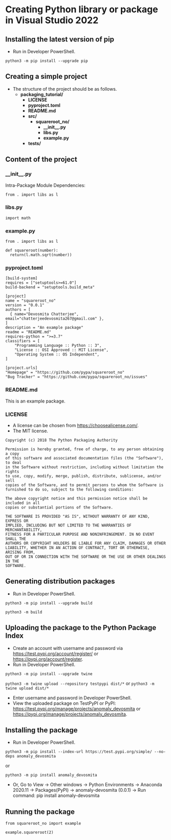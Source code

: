 # Creating Python library or package in Visual Studio 2022

## Installing the latest version of pip
- Run in Developer PowerShell.

```python3 -m pip install --upgrade pip```

## Creating a simple project
- The structure of the project should be as follows.
  - **packaging_tutorial/**
    - **LICENSE**
    - **pyproject.toml**
    - **README.md**
    - **src/**
      - **squareroot_no/**
        - **\_\_init\_\_.py**
        - **libs.py**
        - **example.py**
    - **tests/**

## Content of the project

### \_\_init\_\_.py
Intra-Package Module Dependencies:
```
from . import libs as l
```

### libs.py
```
import math
```

### example.py
```
from . import libs as l

def squareroot(number):
  return(l.math.sqrt(number))
```
    
### pyproject.toml  
```
[build-system]
requires = ["setuptools>=61.0"]
build-backend = "setuptools.build_meta"

[project]
name = "squareroot_no"
version = "0.0.1"
authors = [
  { name="Devosmita Chatterjee", email="chatterjeedevosmita267@gmail.com" },
]
description = "An example package"
readme = "README.md"
requires-python = ">=3.7"
classifiers = [
    "Programming Language :: Python :: 3",
    "License :: OSI Approved :: MIT License",
    "Operating System :: OS Independent",
]

[project.urls]
"Homepage" = "https://github.com/pypa/squareroot_no"
"Bug Tracker" = "https://github.com/pypa/squareroot_no/issues"
```

### README.md
This is an example package.

### LICENSE
- A license can be chosen from https://choosealicense.com/.
- The MIT license.

```
Copyright (c) 2018 The Python Packaging Authority

Permission is hereby granted, free of charge, to any person obtaining a copy
of this software and associated documentation files (the "Software"), to deal
in the Software without restriction, including without limitation the rights
to use, copy, modify, merge, publish, distribute, sublicense, and/or sell
copies of the Software, and to permit persons to whom the Software is
furnished to do so, subject to the following conditions:

The above copyright notice and this permission notice shall be included in all
copies or substantial portions of the Software.

THE SOFTWARE IS PROVIDED "AS IS", WITHOUT WARRANTY OF ANY KIND, EXPRESS OR
IMPLIED, INCLUDING BUT NOT LIMITED TO THE WARRANTIES OF MERCHANTABILITY,
FITNESS FOR A PARTICULAR PURPOSE AND NONINFRINGEMENT. IN NO EVENT SHALL THE
AUTHORS OR COPYRIGHT HOLDERS BE LIABLE FOR ANY CLAIM, DAMAGES OR OTHER
LIABILITY, WHETHER IN AN ACTION OF CONTRACT, TORT OR OTHERWISE, ARISING FROM,
OUT OF OR IN CONNECTION WITH THE SOFTWARE OR THE USE OR OTHER DEALINGS IN THE
SOFTWARE.
```

## Generating distribution packages
- Run in Developer PowerShell.

```python3 -m pip install --upgrade build```

```python3 -m build```

## Uploading the package to the Python Package Index
- Create an account with username and password via  https://test.pypi.org/account/register/ or https://pypi.org/account/register.
- Run in Developer PowerShell.

```python3 -m pip install --upgrade twine```

```python3 -m twine upload --repository testpypi dist/*``` or ```python3 -m twine upload dist/*```
- Enter username and password in Developer PowerShell.
- View the uploaded package on TestPyPI or PyPI: https://test.pypi.org/manage/projects/anomaly_devosmita or https://pypi.org/manage/projects/anomaly_devosmita.

## Installing the package
- Run in Developer PowerShell.

```python3 -m pip install --index-url https://test.pypi.org/simple/ --no-deps anomaly_devosmita```

or

```python3 -m pip install anomaly_devosmita```

- Or, Go to View -> Other windows -> Python Environments -> Anaconda 2020.11 -> Packages(PyPI) -> anomaly-devosmita (0.0.1) -> Run command: pip install anomaly-devosmita

## Running the package

```from squareroot_no import example```

```example.squareroot(2)```
